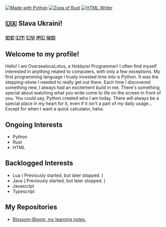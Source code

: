 [![Made with Python](https://img.shields.io/badge/Made%20with-Python-blue?style=for-the-badge&logo=Python)](https://shields.io/)
[![Zoea of Rust](https://img.shields.io/badge/Zoea%20of-Rust-orange?style=for-the-badge&logo=Rust)](https://shields.io/)
[![HTML Writer](https://img.shields.io/badge/Writer%20of-HTML-orange?style=for-the-badge&logo=html5)](https://shields.io/)

## :ukraine: Slava Ukraini!
### :estonia: :lithuania: :latvia: :poland: :moldova:


## Welcome to my profile!
Hello! I am OverzealousLotus, a Hobbyist Programmer! I often find myself interested in anything related to computers, with only a few exceptions. My first programming language I truely invested time into is Python. It was the stepping-stone I needed to really get out there. Each time I discovered something new, I always had an excitement build in me. There's something special about watching what you write come to life on the screen in front of you. You could say, Python created who I am today. There will always be a special place in my heart for it, even if it isn't a part of my daily usage... Except for when I want a quick calculator, haha.


## Ongoing Interests
- Python
- Rust
- HTML


## Backlogged Interests
- Lua ( Previously started, but later stopped. )
- Java ( Previously started, but later stopped. )
- Javascript
- Typescript


## My Repositories
- [Blossom-Bloom, my learning notes.](https://github.com/OverzealousLotus/Blossom-Bloom)
